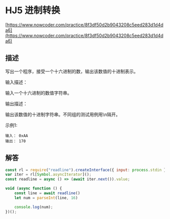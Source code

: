 # HJ5 进制转换

[https://www.nowcoder.com/practice/8f3df50d2b9043208c5eed283d1d4da6](https://www.nowcoder.com/practice/8f3df50d2b9043208c5eed283d1d4da6)

## 描述

写出一个程序，接受一个十六进制的数，输出该数值的十进制表示。

输入描述：

输入一个十六进制的数值字符串。

输出描述：

输出该数值的十进制字符串。不同组的测试用例用\n隔开。

示例1:

```text
输入： 0xAA
输出： 170
```

## 解答

```javascript
const rl = require("readline").createInterface({ input: process.stdin });
var iter = rl[Symbol.asyncIterator]();
const readline = async () => (await iter.next()).value;

void (async function () {
    const line = await readline()
    let num = parseInt(line, 16)

    console.log(num);
})();
```